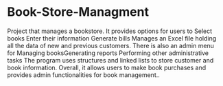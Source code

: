 # Book-Store-Managment
 Project that manages a bookstore. It provides options for users to 
Select books
Enter their information
Generate bills 
Manages an Excel file holding all the data of new and previous customers.
There is also an admin menu for 
Managing booksGenerating reports
Performing other administrative tasks
The program uses structures and linked lists to store customer and book information. 
Overall, it allows users to      make book purchases and provides admin functionalities for book management..

